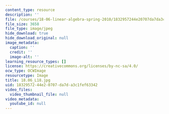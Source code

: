 ```yaml
---
content_type: resource
description: ''
file: /courses/18-06-linear-algebra-spring-2010/1832957244e20707da7da3c1fef63342_18.06_L18.jpg
file_size: 3658
file_type: image/jpeg
hide_download: true
hide_download_original: null
image_metadata:
  caption: ''
  credit: ''
  image-alt: ''
learning_resource_types: []
license: https://creativecommons.org/licenses/by-nc-sa/4.0/
ocw_type: OCWImage
resourcetype: Image
title: 18.06_L18.jpg
uid: 18329572-44e2-0707-da7d-a3c1fef63342
video_files:
  video_thumbnail_file: null
video_metadata:
  youtube_id: null
---
```

